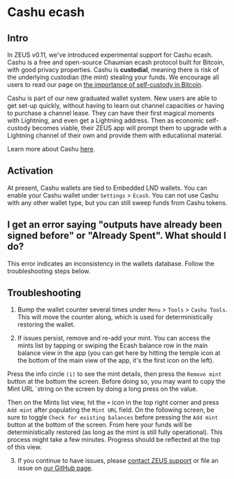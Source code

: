 ---
---

# Cashu ecash

## Intro

In ZEUS v0.11, we've introduced experimental support for Cashu ecash. Cashu is a free and open-source Chaumian ecash protocol built for Bitcoin, with good privacy properties. Cashu is **custodial**, meaning there is risk of the underlying custodian (the mint) stealing your funds. We encourage all users to read our page on [the importance of self-custody in Bitcoin](/self-custody).

Cashu is part of our new graduated wallet system. New users are able to get set-up quickly, without having to learn out channel capacities or having to purchase a channel lease. They can have their first magical moments with Lightning, and even get a Lightning address. Then as economic self-custody becomes viable, their ZEUS app will prompt them to upgrade with a Lightning channel of their own and provide them with educational material.

Learn more about Cashu [here](https://cashu.space/).

## Activation

At present, Cashu wallets are tied to Embedded LND wallets. You can enable your Cashu wallet under `Settings` > `Ecash`. You can not use Cashu with any other wallet type, but you can still sweep funds from Cashu tokens.

## I get an error saying "outputs have already been signed before" or "Already Spent". What should I do?

This error indicates an inconsistency in the wallets database. Follow the troubleshooting steps below.

## Troubleshooting

1) Bump the wallet counter several times under `Menu` > `Tools` > `Cashu Tools`. This will move the counter along, which is used for deterministically restoring the wallet.

2) If issues persist, remove and re-add your mint. You can access the mints list by tapping or swiping the Ecash balance row in the main balance view in the app (you can get here by hitting the temple icon at the bottom of the main view of the app, it's the first icon on the left). 

Press the info circle `(i)` to see the mint details, then press the `Remove mint` button at the bottom the screen. Before doing so, you may want to copy the Mint URL `string on the screen by doing a long press on the value.

Then on the Mints list view, hit the `+` icon in the top right corner and press `Add mint` after populating the `Mint URL` field. On the following screen, be sure to toggle `Check for existing balances` before pressing the `Add mint` button at the bottom of the screen. From here your funds will be deterministically restored (as long as the mint is still fully operational). This process might take a few minutes. Progress should be reflected at the top of this view.

3) If you continue to have issues, please [contact ZEUS support](email:support@zeusln.com) or file an issue on [our GitHub page](https://github.com/ZeusLN/zeus/issues).